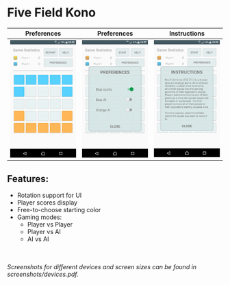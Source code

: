 # Five Field Kono

|  Preferences | Preferences | Instructions |
|--------------|-------------|--------------| 
| ![screenshot](screenshots/screenshot1.png) | ![screenshot](screenshots/screenshot2.png) | ![screenshot](screenshots/screenshot3.png) |

## Features:
  * Rotation support for UI
  * Player scores display
  * Free-to-choose starting color
  * Gaming modes:
    * Player vs Player
    * Player vs AI
    * AI vs AI 
<br/>
<br/>
<i>Screenshots for different devices and screen sizes can be found in screenshots/devices.pdf.</i>
